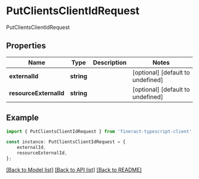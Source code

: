 # PutClientsClientIdRequest

PutClientsClientIdRequest

## Properties

Name | Type | Description | Notes
------------ | ------------- | ------------- | -------------
**externalId** | **string** |  | [optional] [default to undefined]
**resourceExternalId** | **string** |  | [optional] [default to undefined]

## Example

```typescript
import { PutClientsClientIdRequest } from 'fineract-typescript-client';

const instance: PutClientsClientIdRequest = {
    externalId,
    resourceExternalId,
};
```

[[Back to Model list]](../README.md#documentation-for-models) [[Back to API list]](../README.md#documentation-for-api-endpoints) [[Back to README]](../README.md)
